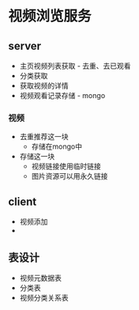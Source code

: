 # 视频浏览服务

## server

- 主页视频列表获取 - 去重、去已观看
- 分类获取
- 获取视频的详情
- 视频观看记录存储 - mongo

### 视频

- 去重推荐这一块
  - 存储在mongo中
- 存储这一块
  - 视频链接使用临时链接
  - 图片资源可以用永久链接

## client

- 视频添加
- 

## 表设计

- 视频元数据表
- 分类表
- 视频分类关系表
